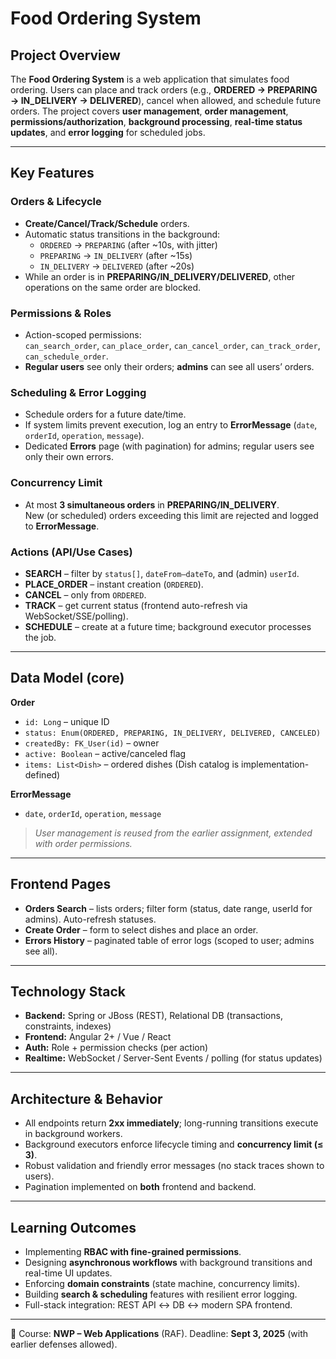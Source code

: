 #  Food Ordering System

## Project Overview
The **Food Ordering System** is a web application that simulates food ordering. Users can place and track orders (e.g., **ORDERED → PREPARING → IN_DELIVERY → DELIVERED**), cancel when allowed, and schedule future orders. The project covers **user management**, **order management**, **permissions/authorization**, **background processing**, **real-time status updates**, and **error logging** for scheduled jobs.

---

## Key Features

### Orders & Lifecycle
- **Create/Cancel/Track/Schedule** orders.
- Automatic status transitions in the background:
  - `ORDERED` → `PREPARING` (after ~10s, with jitter)  
  - `PREPARING` → `IN_DELIVERY` (after ~15s)  
  - `IN_DELIVERY` → `DELIVERED` (after ~20s)
- While an order is in **PREPARING/IN_DELIVERY/DELIVERED**, other operations on the same order are blocked.

### Permissions & Roles
- Action-scoped permissions:  
  `can_search_order`, `can_place_order`, `can_cancel_order`, `can_track_order`, `can_schedule_order`.
- **Regular users** see only their orders; **admins** can see all users’ orders.

### Scheduling & Error Logging
- Schedule orders for a future date/time.
- If system limits prevent execution, log an entry to **ErrorMessage** (`date`, `orderId`, `operation`, `message`).
- Dedicated **Errors** page (with pagination) for admins; regular users see only their own errors.

### Concurrency Limit
- At most **3 simultaneous orders** in **PREPARING/IN_DELIVERY**.  
  New (or scheduled) orders exceeding this limit are rejected and logged to **ErrorMessage**.

### Actions (API/Use Cases)
- **SEARCH** – filter by `status[]`, `dateFrom–dateTo`, and (admin) `userId`.
- **PLACE_ORDER** – instant creation (`ORDERED`).
- **CANCEL** – only from `ORDERED`.
- **TRACK** – get current status (frontend auto-refresh via WebSocket/SSE/polling).
- **SCHEDULE** – create at a future time; background executor processes the job.

---

## Data Model (core)
**Order**
- `id: Long` – unique ID  
- `status: Enum(ORDERED, PREPARING, IN_DELIVERY, DELIVERED, CANCELED)`  
- `createdBy: FK_User(id)` – owner  
- `active: Boolean` – active/canceled flag  
- `items: List<Dish>` – ordered dishes (Dish catalog is implementation-defined)

**ErrorMessage**
- `date`, `orderId`, `operation`, `message`

> *User management is reused from the earlier assignment, extended with order permissions.*

---

## Frontend Pages
- **Orders Search** – lists orders; filter form (status, date range, userId for admins). Auto-refresh statuses.
- **Create Order** – form to select dishes and place an order.
- **Errors History** – paginated table of error logs (scoped to user; admins see all).

---

## Technology Stack
- **Backend:** Spring or JBoss (REST), Relational DB (transactions, constraints, indexes)
- **Frontend:** Angular 2+ / Vue / React
- **Auth:** Role + permission checks (per action)
- **Realtime:** WebSocket / Server-Sent Events / polling (for status updates)

---

## Architecture & Behavior
- All endpoints return **2xx immediately**; long-running transitions execute in background workers.
- Background executors enforce lifecycle timing and **concurrency limit (≤ 3)**.
- Robust validation and friendly error messages (no stack traces shown to users).
- Pagination implemented on **both** frontend and backend.

---

## Learning Outcomes
- Implementing **RBAC with fine-grained permissions**.
- Designing **asynchronous workflows** with background transitions and real-time UI updates.
- Enforcing **domain constraints** (state machine, concurrency limits).
- Building **search & scheduling** features with resilient error logging.
- Full-stack integration: REST API ↔ DB ↔ modern SPA frontend.

---

🚀 Course: **NWP – Web Applications** (RAF). Deadline: **Sept 3, 2025** (with earlier defenses allowed).
